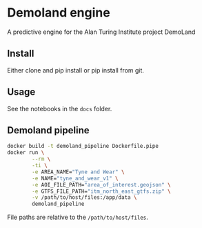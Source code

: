 # Demoland engine

A predictive engine for the Alan Turing Institute project DemoLand

## Install

Either clone and pip install or pip install from git.

## Usage

See the notebooks in the `docs` folder.


## Demoland pipeline

```sh
docker build -t demoland_pipeline Dockerfile.pipe
docker run \
        --rm \
        -ti \
        -e AREA_NAME="Tyne and Wear" \
        -e NAME="tyne_and_wear_v1" \
        -e AOI_FILE_PATH="area_of_interest.geojson" \
        -e GTFS_FILE_PATH="itm_north_east_gtfs.zip" \
        -v /path/to/host/files:/app/data \
        demoland_pipeline
```

File paths are relative to the `/path/to/host/files`.
